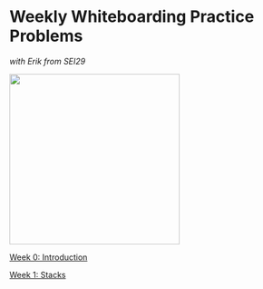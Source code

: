 # Weekly Whiteboarding Practice Problems

*with Erik from SEI29*

<image src="https://i.redd.it/koc1i9gls7431.png" height=300>

[Week 0: Introduction](https://dev.to/erikhei/how-to-learn-data-structures-and-algorithms-when-you-re-fresh-out-of-your-bootcamp-2bob)

[Week 1: Stacks](https://dev.to/erikhei/how-to-implement-stacks-and-queues-in-python-part-one-stacks-32f8)